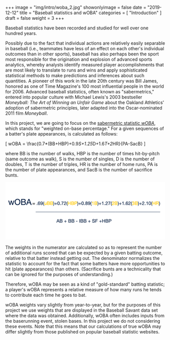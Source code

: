 +++
image = "img/intro/woba_2.jpg"
showonlyimage = false
date = "2019-12-12"
title = "Baseball statistics and wOBA"
categories = [ "Introduction" ]
draft = false
weight = 3
+++

Baseball statistics have been recorded and studied for well over one hundred years.
<!--more-->

Possibly due to the fact that individual actions are relatively easily separable in baseball (i.e., teammates have less of an effect on each other's individual outcomes than in other sports), baseball has also perhaps been the sport most responsible for the origination and explosion of advanced sports analytics, whereby analysts identify measured player accomplishments that are most likely to translate to runs and wins and apply sophisticated statistical methods to make predictions and inferences about such quantities. A pioneer of this work in the late 20th century was Bill James, honored as one of Time Magazine's 100 most influential people in the world for 2006. Advanced baseball statistics, often known as "sabermetrics," entered into popular culture with Michael Lewis's 2003 bestseller *Moneyball: The Art of Winning an Unfair Game* about the Oakland Athletics' adoption of sabermetric principles, later adapted into the Oscar-nominated 2011 film *Moneyball*.

In this project, we are going to focus on the [sabermetric statistic *wOBA*](https://library.fangraphs.com/offense/woba/), which stands for "weighted on-base percentage." For a given sequences of a batter's plate appearances, is calculated as follows:

\[
wOBA = \frac{0.7*(BB+HBP)+0.9*S+1.25*D+1.6*T+2*HR}{PA-SacB}
\]

where BB is the number of walks, HBP is the number of times hit-by-pitch (same outcome as walk), S is the number of singles, D is the number of doubles, T is the number of triples, HR is the number of home runs, PA is the number of plate appearances, and SacB is the number of sacrifice bunts.

![](/img/intro/woba.png)

The weights in the numerator are calculated so as to represent the number of additional runs scored that can be expected by a given batting outcome, relative to that batter instead getting out. The denominator normalizes the statistic to account for the fact that some batters have more opportunities to hit (plate appearances) than others. (Sacrifice bunts are a technicality that can be ignored for the purposes of understanding.)

Therefore, wOBA may be seen as a kind of "gold-standard" batting statistic; a player's wOBA represents a relative measure of how many runs he tends to contribute each time he goes to bat.

wOBA weights vary slightly from year-to-year, but for the purposes of this project we use weights that are displayed in the Baseball Savant data set where the data was obtained. Additionally, wOBA often includes inputs from the baserunning event, stolen bases. In this project we do not considering these events. Note that this means that our calculations of true wOBA may differ slightly from those published on popular baseball statistic websites.
